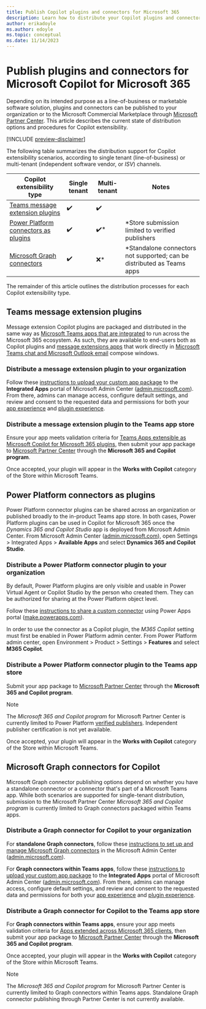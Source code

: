 ```yaml
---
title: Publish Copilot plugins and connectors for Microsoft 365
description: Learn how to distribute your Copilot plugins and connectors to your organization or the Microsoft Commercial Marketplace
author: erikadoyle
ms.author: edoyle
ms.topic: conceptual
ms.date: 11/14/2023
---
```


# Publish plugins and connectors for Microsoft Copilot for Microsoft 365

Depending on its intended purpose as a line-of-business or marketable software solution, plugins and connectors can be published to your organization or to the Microsoft Commercial Marketplace through [Microsoft Partner Center](https://partner.microsoft.com). This article describes the current state of distribution options and procedures for Copilot extensibility.

[!INCLUDE [preview-disclaimer](includes/preview-disclaimer.md)]

The following table summarizes the distribution support for Copilot extensibility scenarios, according to single tenant (line-of-business) or multi-tenant (independent software vendor, or *ISV*) channels.

|Copilot extensibility type  | Single tenant  | Multi-tenant| Notes|
|----------|-----------|------------|-----------|
|[Teams message extension plugins](#teams-message-extension-plugins) | ✔️ |✔️| |
|[Power Platform connectors as plugins](#power-platform-connectors-as-plugins)| ✔️|✔️*|*Store submission limited to verified publishers|
|[Microsoft Graph connectors](#microsoft-graph-connectors-for-copilot)| ✔️| ❌*| *Standalone connectors not supported; can be distributed as Teams apps|

The remainder of this article outlines the distribution processes for each Copilot extensibility type.

## Teams message extension plugins

Message extension Copilot plugins are packaged and distributed in the same way as [Microsoft Teams apps that are integrated](/microsoft-365/admin/manage/test-and-deploy-microsoft-365-apps) to run across the Microsoft 365 ecosystem. As such, they are available to end-users both as Copilot plugins and [message extensions apps](/microsoftteams/platform/m365-apps/extend-m365-teams-message-extension) that work directly in [Microsoft Teams chat and Microsoft Outlook email](/microsoftteams/platform/m365-apps/overview#personal-tabs-and-messaging-extensions-in-outlook-and-microsoft-365-app) compose windows.

### Distribute a message extension plugin to your organization

Follow these [instructions to upload your custom app package](/microsoft-365/admin/manage/teams-apps-work-on-outlook-and-m365#upload-custom-teams-apps-that-work-on-outlook-and-the-microsoft-365-app) to the **Integrated Apps** portal of Microsoft Admin Center ([admin.microsoft.com](https://admin.microsoft.com)). From there, admins can manage access, configure default settings, and review and consent to the requested data and permissions for both your [app experience](/microsoft-365/admin/manage/teams-apps-work-on-outlook-and-m365#how-to-manage-the-availability-of-an-app-in-your-organization) and [plugin experience](/microsoft-365/admin/manage/manage-plugins-for-copilot-in-integrated-apps).

### Distribute a message extension plugin to the Teams app store

Ensure your app meets validation criteria for [Teams Apps extensible as Microsoft Copilot for Microsoft 365 plugins](/microsoftteams/platform/concepts/deploy-and-publish/appsource/prepare/teams-store-validation-guidelines?branch=pr-en-us-9402#teams-apps-extensible-as-microsoft-365-copilot-plugin), then submit your app package to [Microsoft Partner Center](https://partner.microsoft.com) through the **Microsoft 365 and Copilot program**.

Once accepted, your plugin will appear in the **Works with Copilot** category of the Store within Microsoft Teams.

## Power Platform connectors as plugins

Power Platform connector plugins can be shared across an organization or published broadly to the in-product Teams app store. In both cases, Power Platform plugins can be used in Copilot for Microsoft 365 once the *Dynamics 365 and Copilot Studio* app is deployed from Microsoft Admin Center. From Microsoft Admin Center ([admin.microsoft.com](https://admin.microsoft.com)), open Settings > Integrated Apps > **Available Apps** and select **Dynamics 365 and Copilot Studio**.

### Distribute a Power Platform connector plugin to your organization

By default, Power Platform plugins are only visible and usable in Power Virtual Agent or Copilot Studio by the person who created them. They can be authorized for sharing at the Power Platform object level.

Follow these [instructions to share a custom connector](/connectors/custom-connectors/share) using Power Apps portal ([make.powerapps.com](https://make.powerapps.com/environments/customconnectors)).

In order to use the connector as a Copilot plugin, the *M365 Copilot* setting must first be enabled in Power Platform admin center. From Power Platform admin center, open Environment > Product > Settings > **Features** and select **M365 Copilot**.

### Distribute a Power Platform connector plugin to the Teams app store

Submit your app package to [Microsoft Partner Center](https://partner.microsoft.com) through the **Microsoft 365 and Copilot program**.

> [!NOTE]
> The *Microsoft 365 and Copilot program* for Microsoft Partner Center is currently limited to Power Platform [verified publishers](/connectors/custom-connectors/certification-submission). Independent publisher certification is not yet available.

Once accepted, your plugin will appear in the **Works with Copilot** category of the Store within Microsoft Teams.

## Microsoft Graph connectors for Copilot

Microsoft Graph connector publishing options depend on whether you have a standalone connector or a connector that's part of a Microsoft Teams app. While both scenarios are supported for single-tenant distribution, submission to the Microsoft Partner Center *Microsoft 365 and Copilot program* is currently limited to Graph connectors packaged within Teams apps.

### Distribute a Graph connector for Copilot to your organization

For **standalone Graph connectors**, follow these [instructions to set up and manage Microsoft Graph connectors](/microsoftsearch/configure-connector) in the Microsoft Admin Center ([admin.microsoft.com](https://admin.microsoft.com)).

For **Graph connectors within Teams apps**, follow these [instructions to upload your custom app package](/microsoft-365/admin/manage/teams-apps-work-on-outlook-and-m365#upload-custom-teams-apps-that-work-on-outlook-and-the-microsoft-365-app) to the **Integrated Apps** portal of Microsoft Admin Center ([admin.microsoft.com](https://admin.microsoft.com)). From there, admins can manage access, configure default settings, and review and consent to the requested data and permissions for both your [app experience](/microsoft-365/admin/manage/teams-apps-work-on-outlook-and-m365#how-to-manage-the-availability-of-an-app-in-your-organization) and [plugin experience](/microsoft-365/admin/manage/manage-plugins-for-copilot-in-integrated-apps).

### Distribute a Graph connector for Copilot to the Teams app store

For **Graph connectors within Teams apps**, ensure your app meets validation criteria for [Apps extended across Microsoft 365 clients](/microsoftteams/platform/concepts/deploy-and-publish/appsource/prepare/teams-store-validation-guidelines#apps-extended-across-microsoft-365-clients), then submit your app package to [Microsoft Partner Center](https://partner.microsoft.com) through the **Microsoft 365 and Copilot program**.

Once accepted, your plugin will appear in the **Works with Copilot** category of the Store within Microsoft Teams.

> [!NOTE]
> The *Microsoft 365 and Copilot program* for Microsoft Partner Center is currently limited to Graph connectors within Teams apps. Standalone Graph connector publishing through Partner Center is not currently available.
